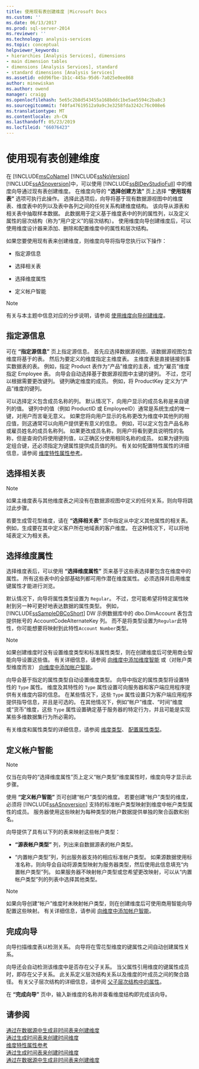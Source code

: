 ```yaml
---
title: 使用现有表创建维度 |Microsoft Docs
ms.custom: ''
ms.date: 06/13/2017
ms.prod: sql-server-2014
ms.reviewer: ''
ms.technology: analysis-services
ms.topic: conceptual
helpviewer_keywords:
- hierarchies [Analysis Services], dimensions
- main dimension tables
- dimensions [Analysis Services], standard
- standard dimensions [Analysis Services]
ms.assetid: edd96fbe-1b1c-445a-95d6-7a025e0ee868
author: minewiskan
ms.author: owend
manager: craigg
ms.openlocfilehash: 5e65c2b8d543455a168bddc1be5ae5594c2ba8c3
ms.sourcegitcommit: f40fa47619512a9a9c3e3258fda3242c76c008e6
ms.translationtype: MT
ms.contentlocale: zh-CN
ms.lasthandoff: 05/23/2019
ms.locfileid: "66076423"
---
```

# <a name="create-a-dimension-by-using-an-existing-table"></a>使用现有表创建维度
  在 [!INCLUDE[msCoName](../../includes/msconame-md.md)] [!INCLUDE[ssNoVersion](../../includes/ssnoversion-md.md)] [!INCLUDE[ssASnoversion](../../includes/ssasnoversion-md.md)]中，可以使用 [!INCLUDE[ssBIDevStudioFull](../../includes/ssbidevstudiofull-md.md)] 中的维度向导通过现有表创建维度。 在维度向导的 **“选择创建方法”** 页上选择 **“使用现有表”** 选项可执行此操作。 选择此选项后，向导将基于现有数据源视图中的维度表、维度表中的列以及表中各列之间的任何关系构建维度结构。 该向导从源表和相关表中抽取样本数据。 此数据用于定义基于维度表中的列的属性列，以及定义属性的层次结构（称为“用户定义”的层次结构）。 使用维度向导创建维度后，可以使用维度设计器来添加、删除和配置维度中的属性和层次结构。  
  
 如果您要使用现有表来创建维度，则维度向导将指导您执行以下操作：  
  
-   指定源信息  
  
-   选择相关表  
  
-   选择维度属性  
  
-   定义帐户智能  
  
> [!NOTE]  
>  有关与本主题中信息对应的分步说明，请参阅 [使用维度向导创建维度](create-a-dimension-using-the-dimension-wizard.md)。  
  
## <a name="specifying-the-source-information"></a>指定源信息  
 可在 **“指定源信息”** 页上指定源信息。 首先应选择数据源视图，该数据源视图包含维度将基于的表。 然后为要定义的维度指定主维度表。 主维度表是直接链接到事实数据表的表。 例如，指定 Product 表作为“产品”维度的主表，或为“雇员”维度指定 Employee 表。 向导会自动选择基于数据源视图中主键的键列。 不过，您可以根据需要更改键列。 键列确定维度的成员。 例如，将 ProductKey 定义为“产品”维度的键列。  
  
 可以选择定义包含成员名称的列。 默认情况下，向用户显示的成员名称是来自键列的值。 键列中的值（例如 ProductID 或 EmployeeID）通常是系统生成的唯一键，对用户而言毫无意义。 如果您将向用户显示的名称更改为维度中其他列的相应值，则这通常可以向用户提供更有意义的信息。 例如，可以定义包含产品名称或雇员姓名的成员名称列。 如果更改成员名称，则用户将看到更具说明性的名称，但是查询仍将使用键列值，以正确区分使用相同名称的成员。 如果为键列指定组合键，还必须指定为键属性提供成员值的列。 有关如何配置特性属性的详细信息，请参阅 [维度特性属性参考](dimension-attribute-properties-reference.md)。  
  
## <a name="selecting-related-tables"></a>选择相关表  
  
> [!NOTE]  
>  如果主维度表与其他维度表之间没有在数据源视图中定义的任何关系，则向导将跳过此步骤。  
  
 若要生成雪花型维度，请在 **“选择相关表”** 页中指定从中定义其他属性的相关表。 例如，生成要在其中定义客户所在地域表的客户维度。 在这种情况下，可以将地域表定义为相关表。  
  
## <a name="selecting-dimension-attributes"></a>选择维度属性  
 选择维度表后，可以使用 **“选择维度属性”** 页来基于这些表选择要包含在维度中的属性。 所有这些表中的全部基础列都可用作潜在维度属性。 必须选择并启用维度键属性才能进行浏览。  
  
 默认情况下，向导将属性类型设置为 `Regular`。 不过，您可能希望将特定属性映射到另一种可更好地表达数据的属性类型。 例如， [!INCLUDE[ssSampleDBCoShort](../../includes/sssampledbcoshort-md.md)] DW 示例数据库中的 dbo.DimAccount 表包含提供帐号的 AccountCodeAlternateKey 列。 而不是将类型设置为`Regular`此特性，你可能想要将映射到此特性`Account Number`类型。  
  
> [!NOTE]  
>  如果创建维度时没有设置维度类型和标准属性类型，则在创建维度后可使用商业智能向导设置这些值。 有关详细信息，请参阅 [向维度中添加维度智能](bi-wizard-add-dimension-intelligence-to-a-dimension.md) 或（对账户类型维度而言） [向维度中添加帐户智能](bi-wizard-add-account-intelligence-to-a-dimension.md)。  
  
 向导会基于指定的属性类型自动设置维度类型。 向导中指定的属性类型将设置特性的 `Type` 属性。 维度及其特性的 `Type` 属性设置可向服务器和客户端应用程序提供有关维度内容的信息。 在某些情况下，这些 `Type` 属性设置只为客户端应用程序提供指导信息，并且是可选的。 在其他情况下，例如“帐户”维度、“时间”维度或“货币”维度，这些 `Type` 属性设置确定基于服务器的特定行为，并且可能是实现某些多维数据集行为所必需的。  
  
 有关维度和属性类型的详细信息，请参阅 [维度类型](../multidimensional-models-olap-logical-dimension-objects/database-dimension-properties-types.md)、 [配置属性类型](attribute-properties-configure-attribute-types.md)。  
  
## <a name="defining-account-intelligence"></a>定义帐户智能  
  
> [!NOTE]  
>  仅当在向导的“选择维度属性”页上定义“帐户类型”维度属性时，维度向导才显示此步骤。  
  
 使用 **“定义帐户智能”** 页可创建“帐户”类型的维度。 若要创建“帐户”类型的维度，必须将 [!INCLUDE[ssASnoversion](../../includes/ssasnoversion-md.md)] 支持的标准帐户类型映射到维度中帐户类型属性的成员。 服务器使用这些映射为每种类型的帐户数据提供单独的聚合函数和别名。  
  
 向导提供了具有以下列的表来映射这些帐户类型：  
  
-   **“源表帐户类型”** 列，列出来自数据源表的帐户类型。  
  
-   “内置帐户类型”列，列出服务器支持的相应标准帐户类型。 如果源数据使用标准名称，则向导会自动将源类型映射为服务器类型，然后使用此信息填充“内置帐户类型”列。 如果服务器不映射帐户类型或您希望更改映射，可以从“内置帐户类型”列的列表中选择其他类型。  
  
> [!NOTE]  
>  如果向导创建“帐户”维度时未映射帐户类型，则在创建维度后可使用商用智能向导配置这些映射。 有关详细信息，请参阅 [向维度中添加帐户智能](bi-wizard-add-account-intelligence-to-a-dimension.md)。  
  
## <a name="completing-the-wizard"></a>完成向导  
 向导扫描维度表以检测关系。 向导将在雪花型维度的键属性之间自动创建属性关系。  
  
 向导还会自动检测该维度中是否存在父子关系。 当父属性引用维度的键属性成员时，即存在父子关系。 此关系定义层次结构关系以及维度的叶成员之间的聚合路径。 有关父子层次结构的详细信息，请参阅 [父子层次结构中的属性](parent-child-dimension-attributes.md)。  
  
 在 **“完成向导”** 页中，输入新维度的名称并查看维度结构即完成该向导。  
  
## <a name="see-also"></a>请参阅  
 [通过在数据源中生成非时间表来创建维度](create-a-dimension-by-generating-a-non-time-table-in-the-data-source.md)   
 [通过生成时间表来创建时间维度](create-a-time-dimension-by-generating-a-time-table.md)   
 [维度特性属性参考](dimension-attribute-properties-reference.md)   
 [通过生成时间表来创建时间维度](create-a-time-dimension-by-generating-a-time-table.md)   
 [通过在数据源中生成非时间表来创建维度](create-a-dimension-by-generating-a-non-time-table-in-the-data-source.md)  
  
  
